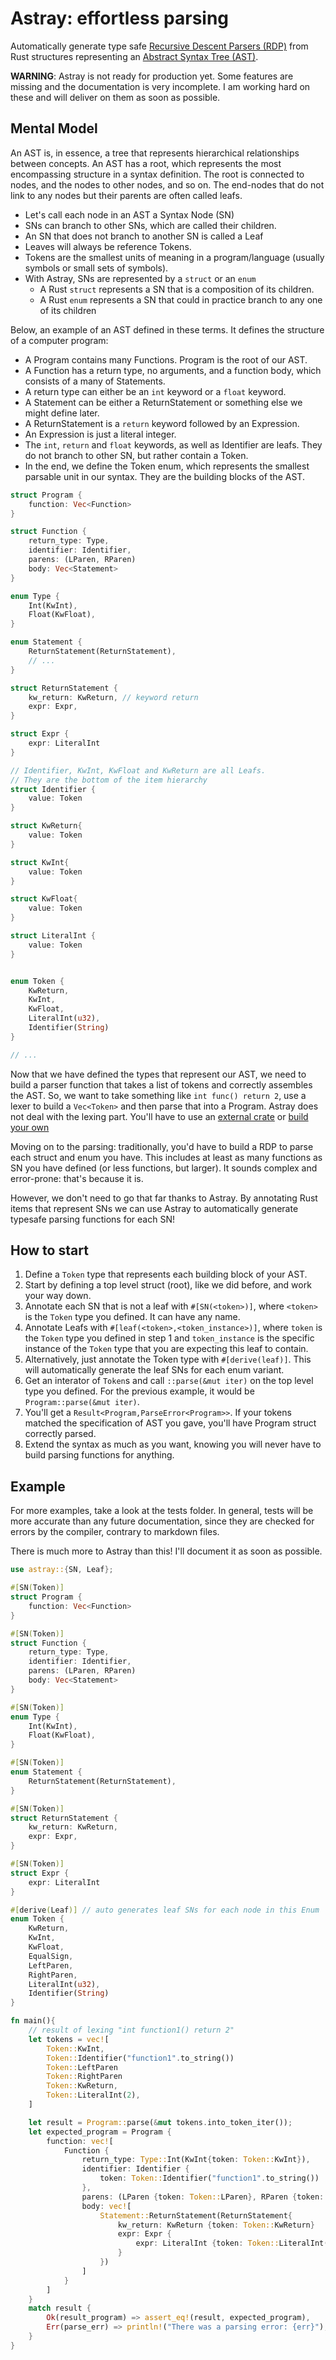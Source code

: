 # Astray: effortless parsing

Automatically generate type safe [Recursive Descent Parsers (RDP)](https://en.wikipedia.org/wiki/Recursive_descent_parser) from Rust structures representing an [Abstract Syntax Tree (AST)](https://en.wikipedia.org/wiki/Abstract_syntax_tree).

**WARNING**: Astray is not ready for production yet. Some features are missing and the documentation is very incomplete.
I am working hard on these and will deliver on them as soon as possible.

## Mental Model

An AST is, in essence, a tree that represents hierarchical relationships between concepts.
An AST has a root, which represents the most encompassing structure in a syntax definition. The root is connected to nodes, and the nodes to other nodes, and so on.
The end-nodes that do not link to any nodes but their parents are often called leafs.

- Let's call each node in an AST a Syntax Node (SN)
- SNs can branch to other SNs, which are called their children.
- An SN that does not branch to another SN is called a Leaf
- Leaves will always be reference Tokens.
- Tokens are the smallest units of meaning in a program/language (usually symbols or small sets of symbols).
- With Astray, SNs are represented by a `struct` or an `enum`
  - A Rust `struct` represents a SN that is a composition of its children.
  - A Rust `enum` represents a SN that could in practice branch to any one of its children

Below, an example of an AST defined in these terms. It defines the structure of a computer program:

- A Program contains many Functions. Program is the root of our AST.
- A Function has a return type, no arguments, and a function body, which consists of a many of Statements.
- A return type can either be an `int` keyword or a `float` keyword.
- A Statement can be either a ReturnStatement or something else we might define later.
- A ReturnStatement is a `return` keyword followed by an Expression.
- An Expression is just a literal integer.
- The `int`, `return` and `float` keywords, as well as Identifier are leafs. They do not branch to other SN, but rather contain a Token.
- In the end, we define the Token enum, which represents the smallest parsable unit in our syntax. They are the building blocks of the AST.

```rust
struct Program {
    function: Vec<Function>
}

struct Function {
    return_type: Type,
    identifier: Identifier,
    parens: (LParen, RParen)
    body: Vec<Statement>
}

enum Type {
    Int(KwInt),
    Float(KwFloat),
}

enum Statement {
    ReturnStatement(ReturnStatement),
    // ...
}

struct ReturnStatement {
    kw_return: KwReturn, // keyword return
    expr: Expr,
}

struct Expr {
    expr: LiteralInt
}

// Identifier, KwInt, KwFloat and KwReturn are all Leafs.
// They are the bottom of the item hierarchy
struct Identifier {
    value: Token
}

struct KwReturn{
    value: Token
}

struct KwInt{
    value: Token
}

struct KwFloat{
    value: Token
}

struct LiteralInt {
    value: Token
}


enum Token {
    KwReturn,
    KwInt,
    KwFloat,
    LiteralInt(u32),
    Identifier(String)
}

// ...
```

Now that we have defined the types that represent our AST, we need to build a parser function that takes a list of tokens and correctly assembles the AST.
So, we want to take something like `int func() return 2`, use a lexer to build a `Vec<Token>` and then parse that into a Program.
Astray does not deal with the lexing part. You'll have to use an [external crate](https://crates.io/crates/logos) or [build your own](https://mohitkarekar.com/posts/pl/lexer/)

Moving on to the parsing: traditionally, you'd have to build a RDP to parse each struct and enum you have. This includes at least as many functions as SN you have defined (or less functions, but larger). It sounds complex and error-prone: that's because it is.

However, we don't need to go that far thanks to Astray.
By annotating Rust items that represent SNs we can use Astray to automatically generate typesafe parsing functions for each SN!

## How to start

1. Define a `Token` type that represents each building block of your AST.
2. Start by defining a top level struct (root), like we did before, and work your way down.
3. Annotate each SN that is not a leaf with `#[SN(<token>)]`, where `<token>` is the `Token` type you defined. It can have any name.
4. Annotate Leafs with `#[leaf(<token>,<token_instance>)]`, where `token` is the `Token` type you defined in step 1 and `token_instance` is the specific instance of the `Token` type that you are expecting this leaf to contain.
5. Alternatively, just annotate the Token type with `#[derive(leaf)]`. This will automatically generate the leaf SNs for each enum variant.
6. Get an interator of `Token`s and call `::parse(&mut iter)` on the top level type you defined. For the previous example, it would be `Program::parse(&mut iter)`.
7. You'll get a `Result<Program,ParseError<Program>>`. If your tokens matched the specification of AST you gave, you'll have Program struct correctly parsed.
8. Extend the syntax as much as you want, knowing you will never have to build parsing functions for anything.

## Example

For more examples, take a look at the tests folder. In general, tests will be more accurate than any future documentation, since they are checked for errors by the compiler, contrary to markdown files.

There is much more to Astray than this! I'll document it as soon as possible.

```rust
use astray::{SN, Leaf};

#[SN(Token)]
struct Program {
    function: Vec<Function>
}

#[SN(Token)]
struct Function {
    return_type: Type,
    identifier: Identifier,
    parens: (LParen, RParen)
    body: Vec<Statement>
}

#[SN(Token)]
enum Type {
    Int(KwInt),
    Float(KwFloat),
}

#[SN(Token)]
enum Statement {
    ReturnStatement(ReturnStatement),
}

#[SN(Token)]
struct ReturnStatement {
    kw_return: KwReturn, 
    expr: Expr,
}

#[SN(Token)]
struct Expr {
    expr: LiteralInt
}

#[derive(Leaf)] // auto generates leaf SNs for each node in this Enum
enum Token {
    KwReturn,
    KwInt,
    KwFloat,
    EqualSign,
    LeftParen,
    RightParen,
    LiteralInt(u32),
    Identifier(String)
}

fn main(){
    // result of lexing "int function1() return 2"
    let tokens = vec![
        Token::KwInt,
        Token::Identifier("function1".to_string())
        Token::LeftParen
        Token::RightParen
        Token::KwReturn,
        Token::LiteralInt(2),
    ]

    let result = Program::parse(&mut tokens.into_token_iter());
    let expected_program = Program {
        function: vec![
            Function {
                return_type: Type::Int(KwInt{token: Token::KwInt}),
                identifier: Identifier {
                    token: Token::Identifier("function1".to_string())
                },
                parens: (LParen {token: Token::LParen}, RParen {token: Token::RParen})
                body: vec![
                    Statement::ReturnStatement(ReturnStatement{
                        kw_return: KwReturn {token: Token::KwReturn}
                        expr: Expr {
                            expr: LiteralInt {token: Token::LiteralInt(2)}
                        }
                    })
                ]
            }
        ]
    }
    match result {
        Ok(result_program) => assert_eq!(result, expected_program),
        Err(parse_err) => println!("There was a parsing error: {err}"),
    }
}
```
